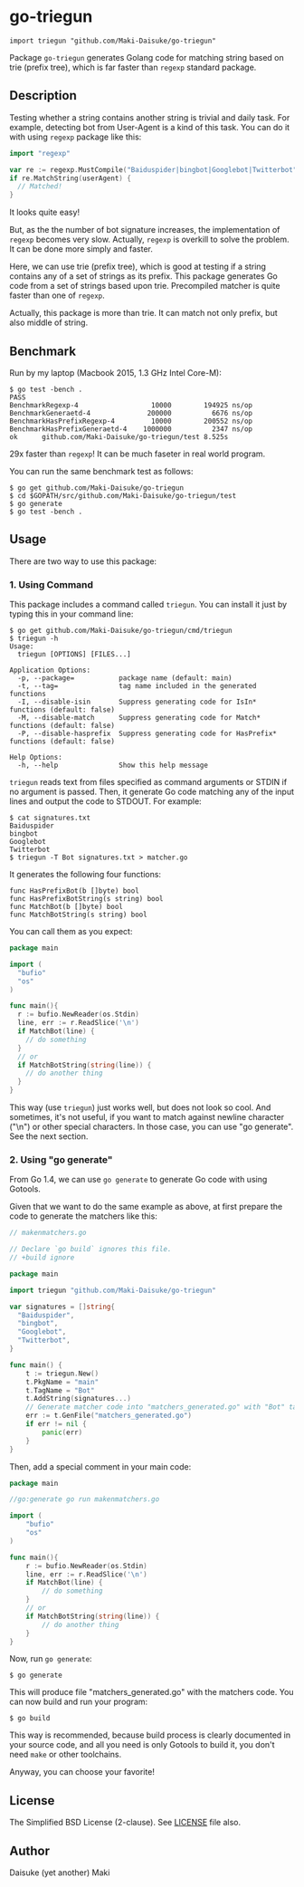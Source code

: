 # go-triegun

    import triegun "github.com/Maki-Daisuke/go-triegun"

Package `go-triegun` generates Golang code for matching string based on
trie (prefix tree), which is far faster than `regexp` standard package.


## Description

Testing whether a string contains another string is trivial and daily task.
For example, detecting bot from User-Agent is a kind of this task. You can do
it with using `regexp` package like this:

```go
import "regexp"

var re := regexp.MustCompile("Baiduspider|bingbot|Googlebot|Twitterbot")
if re.MatchString(userAgent) {
  // Matched!
}
```

It looks quite easy!

But, as the the number of bot signature increases, the implementation of `regexp`
becomes very slow. Actually, `regexp` is overkill to solve the problem. It can
be done more simply and faster.

Here, we can use trie (prefix tree), which is good at testing if a string
contains any of a set of strings as its prefix. This package generates Go code
from a set of strings based upon trie. Precompiled matcher is quite faster than
one of `regexp`.

Actually, this package is more than trie. It can match not only prefix, but
also middle of string.


Benchmark
---------

Run by my laptop (Macbook 2015, 1.3 GHz Intel Core-M):

```
$ go test -bench .
PASS
BenchmarkRegexp-4            	   10000	    194925 ns/op
BenchmarkGeneraetd-4         	  200000	      6676 ns/op
BenchmarkHasPrefixRegexp-4   	   10000	    200552 ns/op
BenchmarkHasPrefixGeneraetd-4	 1000000	      2347 ns/op
ok  	github.com/Maki-Daisuke/go-triegun/test	8.525s
```

29x faster than `regexp`! It can be much faseter in real world program.

You can run the same benchmark test as follows:

```
$ go get github.com/Maki-Daisuke/go-triegun
$ cd $GOPATH/src/github.com/Maki-Daisuke/go-triegun/test
$ go generate
$ go test -bench .
```


## Usage

There are two way to use this package:

### 1. Using Command

This package includes a command called `triegun`.
You can install it just by typing this in your command line:

```
$ go get github.com/Maki-Daisuke/go-triegun/cmd/triegun
$ triegun -h
Usage:
  triegun [OPTIONS] [FILES...]

Application Options:
  -p, --package=           package name (default: main)
  -t, --tag=               tag name included in the generated functions
  -I, --disable-isin       Suppress generating code for IsIn* functions (default: false)
  -M, --disable-match      Suppress generating code for Match* functions (default: false)
  -P, --disable-hasprefix  Suppress generating code for HasPrefix* functions (default: false)

Help Options:
  -h, --help               Show this help message
```

`triegun` reads text from files specified as command arguments or STDIN
if no argument is passed. Then, it generate Go code matching any of the input
lines and output the code to STDOUT. For example:

```
$ cat signatures.txt
Baiduspider
bingbot
Googlebot
Twitterbot
$ triegun -T Bot signatures.txt > matcher.go
```

It generates the following four functions:

```golang
func HasPrefixBot(b []byte) bool
func HasPrefixBotString(s string) bool
func MatchBot(b []byte) bool
func MatchBotString(s string) bool
```

You can call them as you expect:

```go
package main

import (
  "bufio"
  "os"
)

func main(){
  r := bufio.NewReader(os.Stdin)
  line, err := r.ReadSlice('\n')
  if MatchBot(line) {
    // do something
  }
  // or
  if MatchBotString(string(line)) {
    // do another thing
  }
}
```

This way (use `triegun`) just works well, but does not look so cool.
And sometimes, it's not useful, if you want to match against newline character
("\n") or other special characters. In those case, you can use "go generate".
See the next section.


### 2. Using "go generate"

From Go 1.4, we can use `go generate` to generate Go code with using Gotools.

Given that we want to do the same example as above, at first prepare the code to
generate the matchers like this:

```go
// makenmatchers.go

// Declare `go build` ignores this file.
// +build ignore

package main

import triegun "github.com/Maki-Daisuke/go-triegun"

var signatures = []string{
  "Baiduspider",
  "bingbot",
  "Googlebot",
  "Twitterbot",
}

func main() {
	t := triegun.New()
	t.PkgName = "main"
	t.TagName = "Bot"
	t.AddString(signatures...)
	// Generate matcher code into "matchers_generated.go" with "Bot" tag.
	err := t.GenFile("matchers_generated.go")
	if err != nil {
		panic(err)
	}
}
```

Then, add a special comment in your main code:

```go
package main

//go:generate go run makenmatchers.go

import (
	"bufio"
	"os"
)

func main(){
	r := bufio.NewReader(os.Stdin)
	line, err := r.ReadSlice('\n')
	if MatchBot(line) {
		// do something
	}
	// or
	if MatchBotString(string(line)) {
		// do another thing
	}
}
```

Now, run `go generate`:

```
$ go generate
```

This will produce file "matchers_generated.go" with the matchers code.
You can now build and run your program:

```
$ go build
```

This way is recommended, because build process is clearly documented in your
source code, and all you need is only Gotools to build it, you don't need `make`
or other toolchains.

Anyway, you can choose your favorite!


## License

The Simplified BSD License (2-clause).
See [LICENSE](LICENSE) file also.


## Author

Daisuke (yet another) Maki
